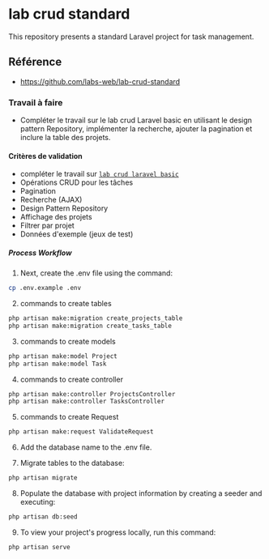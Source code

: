 # lab crud standard
This repository presents a standard Laravel project for task management.

## Référence

- https://github.com/labs-web/lab-crud-standard

### Travail à faire

- Compléter le travail sur le lab crud Laravel basic en utilisant le design pattern Repository, implémenter la recherche, ajouter la pagination et inclure la table des projets.

#### Critères de validation

- compléter le travail sur [`lab crud laravel basic`](https://github.com/Jalil-Betroji/lab-crud.git)
- Opérations CRUD pour les tâches
- Pagination
- Recherche (AJAX)
- Design Pattern Repository
- Affichage des projets
- Filtrer par projet
- Données d'exemple (jeux de test)

##### Process Workflow

1. Next, create the .env file using the command:

```bash
cp .env.example .env
```

2. commands to create tables

```bash
php artisan make:migration create_projects_table
php artisan make:migration create_tasks_table
```

3. commands to create models

```bash
php artisan make:model Project
php artisan make:model Task
```

4. commands to create controller

```bash
php artisan make:controller ProjectsController
php artisan make:controller TasksController
```

5. commands to create Request

```bash
php artisan make:request ValidateRequest
```

6. Add the database name to the .env file.

7. Migrate tables to the database:

```bash
php artisan migrate

```

8. Populate the database with project information by creating a seeder and executing:

```bash
php artisan db:seed
```

9. To view your project's progress locally, run this command:

```bash
php artisan serve

```
